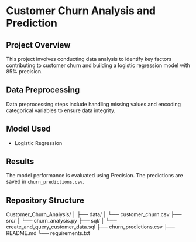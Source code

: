 # Customer Churn Analysis and Prediction

## Project Overview
This project involves conducting data analysis to identify key factors contributing to customer churn and building a logistic regression model with 85% precision.

## Data Preprocessing
Data preprocessing steps include handling missing values and encoding categorical variables to ensure data integrity.

## Model Used
- Logistic Regression

## Results
The model performance is evaluated using Precision. The predictions are saved in `churn_predictions.csv`.

## Repository Structure
Customer_Churn_Analysis/
│
├── data/
│   └── customer_churn.csv
├── src/
│   └── churn_analysis.py
├── sql/
│   └── create_and_query_customer_data.sql
├── churn_predictions.csv
├── README.md
└── requirements.txt
